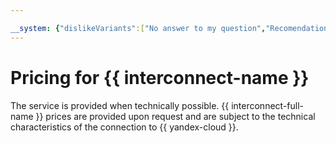 ```yaml
---

__system: {"dislikeVariants":["No answer to my question","Recomendations didn't help","The content doesn't match title","Other"]}
---
```

# Pricing for {{ interconnect-name }}

The service is provided when technically possible. {{ interconnect-full-name }} prices are provided upon request and are subject to the technical characteristics of the connection to {{ yandex-cloud }}.
